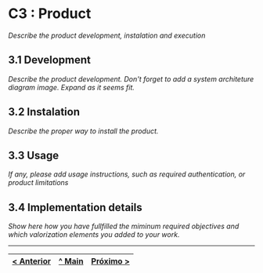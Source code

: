 # C3 : Product

_Describe the product development, instalation and execution_

## 3.1 Development

_Describe the product development. Don't forget to add a system architeture diagram image. Expand as it seems fit._

## 3.2 Instalation

_Describe the proper way to install the product._

## 3.3 Usage

_If any, please add usage instructions, such as required authentication, or product limitations_

## 3.4 Implementation details

_Show here how you have fullfilled the miminum required objectives and which valorization elements you added to your work._


---
[< Anterior](c2.md) | [^ Main](../../../) | [Próximo >](c1.md)
:--- | :---: | ---: 